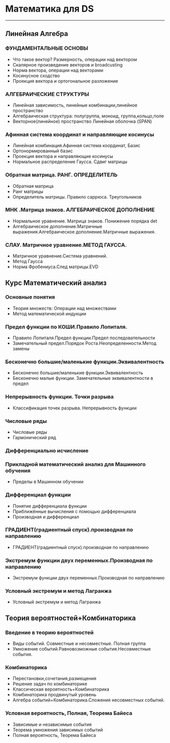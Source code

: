 # Математика для DS
___
## Линейная Алгебра

### ФУНДАМЕНТАЛЬНЫЕ ОСНОВЫ
* Что такое вектор? Размерность, операции над вектором
* Скалярное произведение векторов и broadcusting
* Норма вектора, операции над векторами
* Косинусное сходство
* Проекция вектора и ортогональное разложение
### АЛГЕБРАИЧЕСКИЕ СТРУКТУРЫ
* Линейная зависимость, линейные комбинации,линейное пространство
* Алгебраическая структура: полугруппа, моноид, группа,кольцо,поле
* Векторное(линейное) пространство
 Линейная оболочка (SPAN)
### Афинная система координат и направляющие косинусы 
* Линейная комбинация.Афинная система координат, Базис
* Ортонормированный базис
* Проекция вектора и направляющие косинусы
* Нормальное распределение Гаусса. Сдвиг матрицы
### Обратная матрица. РАНГ. ОПРЕДЕЛИТЕЛЬ
* Обратная матрица
* Ранг матрицы
* Определитель матрицы. Правило саррюса. Треугольников 
### МНК .Матрица знаков. АЛГЕБРАИЧЕСКОЕ ДОПОЛНЕНИЕ
* Нормальное уравнение. Матрица знаков. Понижение порядка det
* Алгебраическое дополнение.Матричные выражения.Алгебраическое дополнение.Матричные выражения.
### СЛАУ. Матричное уравнение.МЕТОД ГАУССА.
* Матричное уравнение.Система уравнений.
* Метод Гаусса
* Норма Фробениуса.След матрицы.EVD
 
## Курс Математический анализ

### Основные понятия
* Теория множеств: Операции над множествами
* Метод математической индукции
### Предел функции по КОШИ.Правило Лопиталя.
* Правило Лопиталя.Предел функции.Предел последовательности
* Замечательный предел.Порядок Роста.Неопределенности.Метод замены
### Бесконечно большие/маленькие функции.Эквивалентность
* Бесконечно большие/маленькие функции.Эквивалентность
* Бесконечно малые функции. Замечательные эквивалентности в предел
### Непрерывность функции. Точки разрыва
* Классификация точек разрыва. Непрерывность функции
### Числовые ряды
* Числовые ряды
* Гармонический ряд
### Дифференциально исчисление
### Прикладной математический анализ для Машинного обучения
* Пределы в Машинном обучении
### Дифференциал функции
* Понятие дифференциала функции
* Приближённые вычисления с помощью дифференциала
* Производная и дифференциал
### ГРАДИЕНТ(градиентный спуск).производная по направлению
* ГРАДИЕНТ(градиентный спуск).производная по направлению
### Экстремум функции двух переменных.Производная по направлению
* Экстремум функции двух переменных.Производная по направлению
### Условный экстремум и метод Лагранжа
* Условный экстремум и метод Лагранжа

## Теория вероятностей+Комбинаторика

### Введение в теорию вероятностей
* Виды событий. Совместные и несовместные. Полная группа
* Умножение событий.Равновозможные события.Несовместные события.
### Комбинаторика
* Перестановки,сочетания,размещения
* Решение задач по комбинаторике
* Классическая вероятность+Комбинаторика
* Комбинаторика продвинутый уровень
* Алгебра событий+Комбинаторика.Сложения несовместных событий.
### Условная вероятность, Полная, Теорема Байеса
* Зависимые и независимые события
* Теорема умножения зависимых событий
* Полная вероятность, Теорема Байеса


